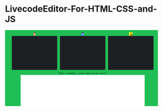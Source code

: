 # LivecodeEditor-For-HTML-CSS-and-JS
<img src="https://github.com/2dumbpotato/LivecodeEditor-For-HTML-CSS-and-JS/blob/main/Live_Code_Editor_-_2023-06-21_15.07.33.png">
